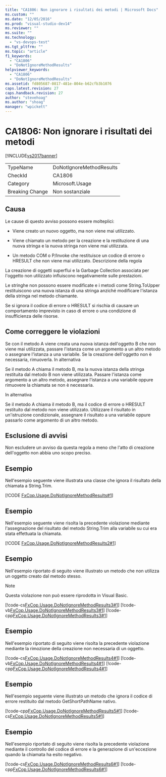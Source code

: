 ```yaml
---
title: "CA1806: Non ignorare i risultati dei metodi | Microsoft Docs"
ms.custom: ""
ms.date: "12/05/2016"
ms.prod: "visual-studio-dev14"
ms.reviewer: ""
ms.suite: ""
ms.technology: 
  - "vs-devops-test"
ms.tgt_pltfrm: ""
ms.topic: "article"
f1_keywords: 
  - "CA1806"
  - "DoNotIgnoreMethodResults"
helpviewer_keywords: 
  - "CA1806"
  - "DoNotIgnoreMethodResults"
ms.assetid: fd805687-0817-481e-804e-b62cfb3b1076
caps.latest.revision: 27
caps.handback.revision: 27
author: "stevehoag"
ms.author: "shoag"
manager: "wpickett"
---
```

# CA1806: Non ignorare i risultati dei metodi
[!INCLUDE[vs2017banner](../code-quality/includes/vs2017banner.md)]

|||  
|-|-|  
|TypeName|DoNotIgnoreMethodResults|  
|CheckId|CA1806|  
|Category|Microsoft.Usage|  
|Breaking Change|Non sostanziale|  
  
## Causa  
 Le cause di questo avviso possono essere molteplici:  
  
-   Viene creato un nuovo oggetto, ma non viene mai utilizzato.  
  
-   Viene chiamato un metodo per la creazione e la restituzione di una nuova stringa e la nuova stringa non viene mai utilizzata.  
  
-   Un metodo COM o P\/Invoke che restituisce un codice di errore o HRESULT che non viene mai utilizzato.  Descrizione della regola  
  
 La creazione di oggetti superflui e la Garbage Collection associata per l'oggetto non utilizzato influiscono negativamente sulle prestazioni.  
  
 Le stringhe non possono essere modificate e i metodi come String.ToUpper restituiscono una nuova istanza di una stringa anziché modificare l'istanza della stringa nel metodo chiamante.  
  
 Se si ignora il codice di errore o HRESULT si rischia di causare un comportamento imprevisto in caso di errore o una condizione di insufficienza delle risorse.  
  
## Come correggere le violazioni  
 Se con il metodo A viene creata una nuova istanza dell'oggetto B che non viene mai utilizzata, passare l'istanza come un argomento a un altro metodo o assegnare l'istanza a una variabile.  Se la creazione dell'oggetto non è necessaria, rimuoverla. In alternativa  
  
 Se il metodo A chiama il metodo B, ma la nuova istanza della stringa restituita dal metodo B non viene utilizzata.  Passare l'istanza come argomento a un altro metodo, assegnare l'istanza a una variabile  oppure rimuovere la chiamata se non è necessaria.  
  
 In alternativa  
  
 Se il metodo A chiama il metodo B, ma il codice di errore o HRESULT restituito dal metodo non viene utilizzato.  Utilizzare il risultato in un'istruzione condizionale, assegnare il risultato a una variabile oppure passarlo come argomento di un altro metodo.  
  
## Esclusione di avvisi  
 Non escludere un avviso da questa regola a meno che l'atto di creazione dell'oggetto non abbia uno scopo preciso.  
  
## Esempio  
 Nell'esempio seguente viene illustrata una classe che ignora il risultato della chiamata a String.Trim.  
  
 [!CODE [FxCop.Usage.DoNotIgnoreMethodResults#1](FxCop.Usage.DoNotIgnoreMethodResults#1)]  
  
## Esempio  
 Nell'esempio seguente viene risolta la precedente violazione mediante l'assegnazione del risultato del metodo String.Trim alla variabile su cui era stata effettuata la chiamata.  
  
 [!CODE [FxCop.Usage.DoNotIgnoreMethodResults2#1](FxCop.Usage.DoNotIgnoreMethodResults2#1)]  
  
## Esempio  
 Nell'esempio riportato di seguito viene illustrato un metodo che non utilizza un oggetto creato dal metodo stesso.  
  
> [!NOTE]
>  Questa violazione non può essere riprodotta in Visual Basic.  
  
 [!code-cs[FxCop.Usage.DoNotIgnoreMethodResults3#1](../code-quality/codesnippet/CSharp/ca1806-do-not-ignore-method-results_1.cs)]
 [!code-vb[FxCop.Usage.DoNotIgnoreMethodResults3#1](../code-quality/codesnippet/VisualBasic/ca1806-do-not-ignore-method-results_1.vb)]
 [!code-cpp[FxCop.Usage.DoNotIgnoreMethodResults3#1](../code-quality/codesnippet/CPP/ca1806-do-not-ignore-method-results_1.cpp)]  
  
## Esempio  
 Nell'esempio riportato di seguito viene risolta la precedente violazione mediante la rimozione della creazione non necessaria di un oggetto.  
  
 [!code-cs[FxCop.Usage.DoNotIgnoreMethodResults4#1](../code-quality/codesnippet/CSharp/ca1806-do-not-ignore-method-results_2.cs)]
 [!code-vb[FxCop.Usage.DoNotIgnoreMethodResults4#1](../code-quality/codesnippet/VisualBasic/ca1806-do-not-ignore-method-results_2.vb)]
 [!code-cpp[FxCop.Usage.DoNotIgnoreMethodResults4#1](../code-quality/codesnippet/CPP/ca1806-do-not-ignore-method-results_2.cpp)]  
  
## Esempio  
 Nell'esempio seguente viene illustrato un metodo che ignora il codice di errore restituito dal metodo GetShortPathName nativo.  
  
 [!code-cpp[FxCop.Usage.DoNotIgnoreMethodResults5#1](../code-quality/codesnippet/CPP/ca1806-do-not-ignore-method-results_3.cpp)]
 [!code-cs[FxCop.Usage.DoNotIgnoreMethodResults5#1](../code-quality/codesnippet/CSharp/ca1806-do-not-ignore-method-results_3.cs)]  
  
## Esempio  
 Nell'esempio riportato di seguito viene risolta la precedente violazione mediante il controllo del codice di errore e la generazione di un'eccezione quando la chiamata ha esito negativo.  
  
 [!code-cs[FxCop.Usage.DoNotIgnoreMethodResults6#1](../code-quality/codesnippet/CSharp/ca1806-do-not-ignore-method-results_4.cs)]
 [!code-cpp[FxCop.Usage.DoNotIgnoreMethodResults6#1](../code-quality/codesnippet/CPP/ca1806-do-not-ignore-method-results_4.cpp)]